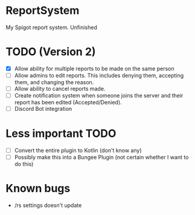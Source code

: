 # ReportSystem
My Spigot report system. Unfinished


# TODO (Version 2)
- [x] Allow ability for multiple reports to be made on the same person
- [ ] Allow admins to edit reports. This includes denying them, accepting them, and changing the reason.
- [ ] Allow ability to cancel reports made.
- [ ] Create notification system when someone joins the server and their report has been edited (Accepted/Denied).
- [ ] Discord Bot integration

# Less important TODO
- [ ] Convert the entire plugin to Kotlin (don't know any)
- [ ] Possibly make this into a Bungee Plugin (not certain whether I want to do this)

# Known bugs
- /rs settings doesn't update

